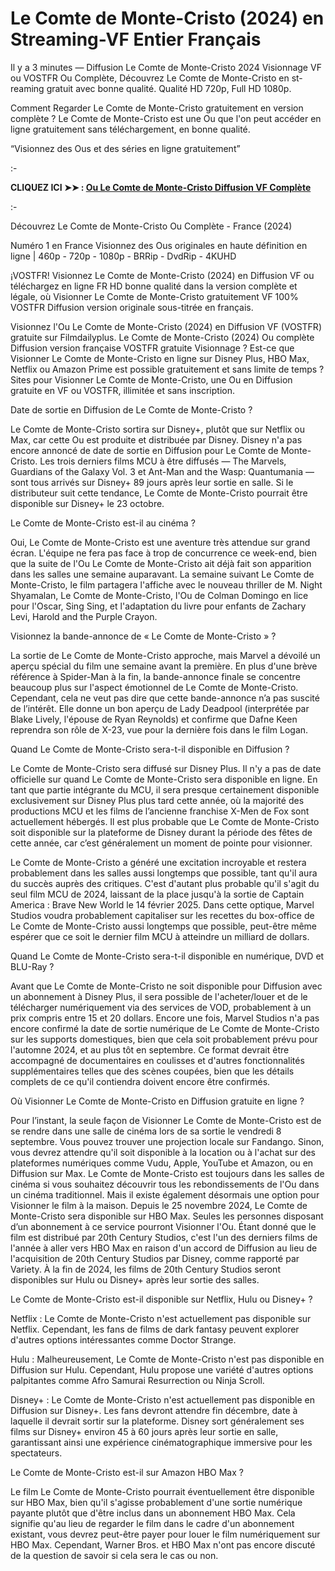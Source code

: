 # Le Comte de Monte-Cristo (2024) en Streaming-VF Entier Français
Il y a 3 minutes — Diffusion Le Comte de Monte-Cristo 2024 Visionnage VF ou VOSTFR Ou Complète, Découvrez Le Comte de Monte-Cristo en st-reaming gratuit avec bonne qualité. Qualité HD 720p, Full HD 1080p.

Comment Regarder Le Comte de Monte-Cristo gratuitement en version complète ? Le Comte de Monte-Cristo est une Ou que l'on peut accéder en ligne gratuitement sans téléchargement, en bonne qualité.

“Visionnez des Ous et des séries en ligne gratuitement”

:-

**CLIQUEZ ICI ➤➤ : [Ou Le Comte de Monte-Cristo Diffusion VF Complète](https://t.co/ehrqXVsuOw)**

:-

Découvrez Le Comte de Monte-Cristo Ou Complète - France (2024)

Numéro 1 en France Visionnez des Ous originales en haute définition en ligne | 460p - 720p - 1080p - BRRip - DvdRip - 4KUHD

¡VOSTFR! Visionnez Le Comte de Monte-Cristo (2024) en Diffusion VF ou téléchargez en ligne FR HD bonne qualité dans la version complète et légale, où Visionner Le Comte de Monte-Cristo gratuitement VF 100% VOSTFR Diffusion version originale sous-titrée en français.

Visionnez l'Ou Le Comte de Monte-Cristo (2024) en Diffusion VF (VOSTFR) gratuite sur Filmdailyplus. Le Comte de Monte-Cristo (2024) Ou complète Diffusion version française VOSTFR gratuite Visionnage ? Est-ce que Visionner Le Comte de Monte-Cristo en ligne sur Disney Plus, HBO Max, Netflix ou Amazon Prime est possible gratuitement et sans limite de temps ? Sites pour Visionner Le Comte de Monte-Cristo, une Ou en Diffusion gratuite en VF ou VOSTFR, illimitée et sans inscription.

Date de sortie en Diffusion de Le Comte de Monte-Cristo ?

Le Comte de Monte-Cristo sortira sur Disney+, plutôt que sur Netflix ou Max, car cette Ou est produite et distribuée par Disney. Disney n'a pas encore annoncé de date de sortie en Diffusion pour Le Comte de Monte-Cristo. Les trois derniers films MCU à être diffusés — The Marvels, Guardians of the Galaxy Vol. 3 et Ant-Man and the Wasp: Quantumania — sont tous arrivés sur Disney+ 89 jours après leur sortie en salle. Si le distributeur suit cette tendance, Le Comte de Monte-Cristo pourrait être disponible sur Disney+ le 23 octobre.

Le Comte de Monte-Cristo est-il au cinéma ?

Oui, Le Comte de Monte-Cristo est une aventure très attendue sur grand écran. L'équipe ne fera pas face à trop de concurrence ce week-end, bien que la suite de l'Ou Le Comte de Monte-Cristo ait déjà fait son apparition dans les salles une semaine auparavant. La semaine suivant Le Comte de Monte-Cristo, le film partagera l'affiche avec le nouveau thriller de M. Night Shyamalan, Le Comte de Monte-Cristo, l'Ou de Colman Domingo en lice pour l'Oscar, Sing Sing, et l'adaptation du livre pour enfants de Zachary Levi, Harold and the Purple Crayon.

Visionnez la bande-annonce de « Le Comte de Monte-Cristo » ?

La sortie de Le Comte de Monte-Cristo approche, mais Marvel a dévoilé un aperçu spécial du film une semaine avant la première. En plus d'une brève référence à Spider-Man à la fin, la bande-annonce finale se concentre beaucoup plus sur l'aspect émotionnel de Le Comte de Monte-Cristo. Cependant, cela ne veut pas dire que cette bande-annonce n’a pas suscité de l’intérêt. Elle donne un bon aperçu de Lady Deadpool (interprétée par Blake Lively, l'épouse de Ryan Reynolds) et confirme que Dafne Keen reprendra son rôle de X-23, vue pour la dernière fois dans le film Logan.

Quand Le Comte de Monte-Cristo sera-t-il disponible en Diffusion ?

Le Comte de Monte-Cristo sera diffusé sur Disney Plus. Il n'y a pas de date officielle sur quand Le Comte de Monte-Cristo sera disponible en ligne. En tant que partie intégrante du MCU, il sera presque certainement disponible exclusivement sur Disney Plus plus tard cette année, où la majorité des productions MCU et les films de l’ancienne franchise X-Men de Fox sont actuellement hébergés. Il est plus probable que Le Comte de Monte-Cristo soit disponible sur la plateforme de Disney durant la période des fêtes de cette année, car c’est généralement un moment de pointe pour visionner.

Le Comte de Monte-Cristo a généré une excitation incroyable et restera probablement dans les salles aussi longtemps que possible, tant qu'il aura du succès auprès des critiques. C'est d'autant plus probable qu'il s'agit du seul film MCU de 2024, laissant de la place jusqu'à la sortie de Captain America : Brave New World le 14 février 2025. Dans cette optique, Marvel Studios voudra probablement capitaliser sur les recettes du box-office de Le Comte de Monte-Cristo aussi longtemps que possible, peut-être même espérer que ce soit le dernier film MCU à atteindre un milliard de dollars.

Quand Le Comte de Monte-Cristo sera-t-il disponible en numérique, DVD et BLU-Ray ?

Avant que Le Comte de Monte-Cristo ne soit disponible pour Diffusion avec un abonnement à Disney Plus, il sera possible de l'acheter/louer et de le télécharger numériquement via des services de VOD, probablement à un prix compris entre 15 et 20 dollars. Encore une fois, Marvel Studios n'a pas encore confirmé la date de sortie numérique de Le Comte de Monte-Cristo sur les supports domestiques, bien que cela soit probablement prévu pour l'automne 2024, et au plus tôt en septembre. Ce format devrait être accompagné de documentaires en coulisses et d'autres fonctionnalités supplémentaires telles que des scènes coupées, bien que les détails complets de ce qu'il contiendra doivent encore être confirmés.

Où Visionner Le Comte de Monte-Cristo en Diffusion gratuite en ligne ?

Pour l’instant, la seule façon de Visionner Le Comte de Monte-Cristo est de se rendre dans une salle de cinéma lors de sa sortie le vendredi 8 septembre. Vous pouvez trouver une projection locale sur Fandango. Sinon, vous devrez attendre qu'il soit disponible à la location ou à l'achat sur des plateformes numériques comme Vudu, Apple, YouTube et Amazon, ou en Diffusion sur Max. Le Comte de Monte-Cristo est toujours dans les salles de cinéma si vous souhaitez découvrir tous les rebondissements de l'Ou dans un cinéma traditionnel. Mais il existe également désormais une option pour Visionner le film à la maison. Depuis le 25 novembre 2024, Le Comte de Monte-Cristo sera disponible sur HBO Max. Seules les personnes disposant d’un abonnement à ce service pourront Visionner l'Ou. Étant donné que le film est distribué par 20th Century Studios, c'est l'un des derniers films de l'année à aller vers HBO Max en raison d'un accord de Diffusion au lieu de l'acquisition de 20th Century Studios par Disney, comme rapporté par Variety. À la fin de 2024, les films de 20th Century Studios seront disponibles sur Hulu ou Disney+ après leur sortie des salles.

Le Comte de Monte-Cristo est-il disponible sur Netflix, Hulu ou Disney+ ?

Netflix : Le Comte de Monte-Cristo n'est actuellement pas disponible sur Netflix. Cependant, les fans de films de dark fantasy peuvent explorer d'autres options intéressantes comme Doctor Strange.

Hulu : Malheureusement, Le Comte de Monte-Cristo n'est pas disponible en Diffusion sur Hulu. Cependant, Hulu propose une variété d'autres options palpitantes comme Afro Samurai Resurrection ou Ninja Scroll.

Disney+ : Le Comte de Monte-Cristo n'est actuellement pas disponible en Diffusion sur Disney+. Les fans devront attendre fin décembre, date à laquelle il devrait sortir sur la plateforme. Disney sort généralement ses films sur Disney+ environ 45 à 60 jours après leur sortie en salle, garantissant ainsi une expérience cinématographique immersive pour les spectateurs.

Le Comte de Monte-Cristo est-il sur Amazon HBO Max ?

Le film Le Comte de Monte-Cristo pourrait éventuellement être disponible sur HBO Max, bien qu'il s'agisse probablement d'une sortie numérique payante plutôt que d'être inclus dans un abonnement HBO Max. Cela signifie qu'au lieu de regarder le film dans le cadre d'un abonnement existant, vous devrez peut-être payer pour louer le film numériquement sur HBO Max. Cependant, Warner Bros. et HBO Max n'ont pas encore discuté de la question de savoir si cela sera le cas ou non.


